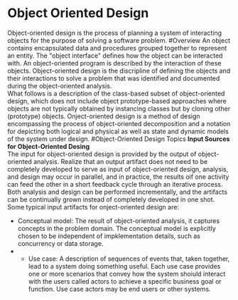 # Object Oriented Design
Object-oriented design is the process of planning a system of interacting objects for the purpose of solving a software problem.
#Overview
An object contains encapsulated data and procedures grouped together to represent an entity. The "object interface" defines how the object can be interacted with. An object-oriented program is described by the interaction of these objects. Object-oriented design is the discripline of defining the objects and their interactions to solve a problem that was identified and documented during the object-oriented analysis. <br>
What follows is a description of the class-based subset of object-oriented design, which does not include object prototype-based approaches where objects are not typically obtained by instancing classes but by cloning other (prototype) objects. Onject-oriented design is a method of design encompassing the process of object-oriented decomposition and a notation for depicting both logical and physical as well as state and dynamic models of the system under design. 
#Object-Oriented Design Topics
<b>Input Sources for Object-Oriented Desing</b><br>
The input for object-oriented design is provided by the output of object-oriented analysis. Realize that an output artifact does not need to be completely developed to serve as input of object-oriented design, analysis, and design may occur in parallel, and in practice, the results oif one activity can feed the other in a short feedback cycle through an iterative process. Both analysis and design can be performed incrementally, and the artifacts can be continually grown instead of completely developed in one shot. <br>
Some typical input artifacts for onject-oriented design are:
- Conceptual model: The result of object-oriented analysis, it captures concepts in the problem domain. The conceptual model is explicitly chosen to be independent of impklementation details, such as concurrency or data storage.
- - Use case: A description of sequences of events that, taken together, lead to a system doing something useful. Each use case provides one or more scenarios that convey how the system shoiuld interact with the users called actors to achieve a specific business goal or function. Use case actors may be end users or other systems.

